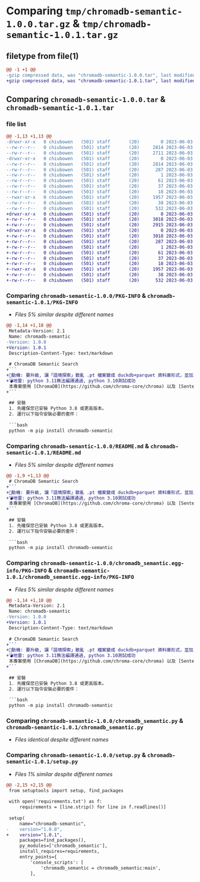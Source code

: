 # Comparing `tmp/chromadb-semantic-1.0.0.tar.gz` & `tmp/chromadb-semantic-1.0.1.tar.gz`

## filetype from file(1)

```diff
@@ -1 +1 @@
-gzip compressed data, was "chromadb-semantic-1.0.0.tar", last modified: Sat Jun  3 16:41:41 2023, max compression
+gzip compressed data, was "chromadb-semantic-1.0.1.tar", last modified: Sat Jun  3 16:45:13 2023, max compression
```

## Comparing `chromadb-semantic-1.0.0.tar` & `chromadb-semantic-1.0.1.tar`

### file list

```diff
@@ -1,13 +1,13 @@
-drwxr-xr-x   0 chiubowen   (501) staff       (20)        0 2023-06-03 16:41:41.869964 chromadb-semantic-1.0.0/
--rw-r--r--   0 chiubowen   (501) staff       (20)     2814 2023-06-03 16:41:41.869824 chromadb-semantic-1.0.0/PKG-INFO
--rw-r--r--   0 chiubowen   (501) staff       (20)     2711 2023-06-03 16:41:41.000000 chromadb-semantic-1.0.0/README.md
-drwxr-xr-x   0 chiubowen   (501) staff       (20)        0 2023-06-03 16:41:41.869589 chromadb-semantic-1.0.0/chromadb_semantic.egg-info/
--rw-r--r--   0 chiubowen   (501) staff       (20)     2814 2023-06-03 16:41:41.000000 chromadb-semantic-1.0.0/chromadb_semantic.egg-info/PKG-INFO
--rw-r--r--   0 chiubowen   (501) staff       (20)      287 2023-06-03 16:41:41.000000 chromadb-semantic-1.0.0/chromadb_semantic.egg-info/SOURCES.txt
--rw-r--r--   0 chiubowen   (501) staff       (20)        1 2023-06-03 16:41:41.000000 chromadb-semantic-1.0.0/chromadb_semantic.egg-info/dependency_links.txt
--rw-r--r--   0 chiubowen   (501) staff       (20)       61 2023-06-03 16:41:41.000000 chromadb-semantic-1.0.0/chromadb_semantic.egg-info/entry_points.txt
--rw-r--r--   0 chiubowen   (501) staff       (20)       37 2023-06-03 16:41:41.000000 chromadb-semantic-1.0.0/chromadb_semantic.egg-info/requires.txt
--rw-r--r--   0 chiubowen   (501) staff       (20)       18 2023-06-03 16:41:41.000000 chromadb-semantic-1.0.0/chromadb_semantic.egg-info/top_level.txt
--rwxr-xr-x   0 chiubowen   (501) staff       (20)     1957 2023-06-03 16:41:41.000000 chromadb-semantic-1.0.0/chromadb_semantic.py
--rw-r--r--   0 chiubowen   (501) staff       (20)       38 2023-06-03 16:41:41.870009 chromadb-semantic-1.0.0/setup.cfg
--rw-r--r--   0 chiubowen   (501) staff       (20)      532 2023-06-03 16:41:41.000000 chromadb-semantic-1.0.0/setup.py
+drwxr-xr-x   0 chiubowen   (501) staff       (20)        0 2023-06-03 16:45:13.986749 chromadb-semantic-1.0.1/
+-rw-r--r--   0 chiubowen   (501) staff       (20)     3018 2023-06-03 16:45:13.986627 chromadb-semantic-1.0.1/PKG-INFO
+-rw-r--r--   0 chiubowen   (501) staff       (20)     2915 2023-06-03 16:45:13.000000 chromadb-semantic-1.0.1/README.md
+drwxr-xr-x   0 chiubowen   (501) staff       (20)        0 2023-06-03 16:45:13.986459 chromadb-semantic-1.0.1/chromadb_semantic.egg-info/
+-rw-r--r--   0 chiubowen   (501) staff       (20)     3018 2023-06-03 16:45:13.000000 chromadb-semantic-1.0.1/chromadb_semantic.egg-info/PKG-INFO
+-rw-r--r--   0 chiubowen   (501) staff       (20)      287 2023-06-03 16:45:13.000000 chromadb-semantic-1.0.1/chromadb_semantic.egg-info/SOURCES.txt
+-rw-r--r--   0 chiubowen   (501) staff       (20)        1 2023-06-03 16:45:13.000000 chromadb-semantic-1.0.1/chromadb_semantic.egg-info/dependency_links.txt
+-rw-r--r--   0 chiubowen   (501) staff       (20)       61 2023-06-03 16:45:13.000000 chromadb-semantic-1.0.1/chromadb_semantic.egg-info/entry_points.txt
+-rw-r--r--   0 chiubowen   (501) staff       (20)       37 2023-06-03 16:45:13.000000 chromadb-semantic-1.0.1/chromadb_semantic.egg-info/requires.txt
+-rw-r--r--   0 chiubowen   (501) staff       (20)       18 2023-06-03 16:45:13.000000 chromadb-semantic-1.0.1/chromadb_semantic.egg-info/top_level.txt
+-rwxr-xr-x   0 chiubowen   (501) staff       (20)     1957 2023-06-03 16:45:13.000000 chromadb-semantic-1.0.1/chromadb_semantic.py
+-rw-r--r--   0 chiubowen   (501) staff       (20)       38 2023-06-03 16:45:13.986786 chromadb-semantic-1.0.1/setup.cfg
+-rw-r--r--   0 chiubowen   (501) staff       (20)      532 2023-06-03 16:45:13.000000 chromadb-semantic-1.0.1/setup.py
```

### Comparing `chromadb-semantic-1.0.0/PKG-INFO` & `chromadb-semantic-1.0.1/PKG-INFO`

 * *Files 5% similar despite different names*

```diff
@@ -1,14 +1,18 @@
 Metadata-Version: 2.1
 Name: chromadb-semantic
-Version: 1.0.0
+Version: 1.0.1
 Description-Content-Type: text/markdown
 
 # ChromaDB Semantic Search
+```
+🐔動機: 要升級, 讓「語境探索」散亂 .pt 檔案變成 duckdb+parquet 資料庫形式，並加入高速索引功能
+💣地雷: python 3.11無法編譯通過, python 3.10測試成功
 本專案使用 [ChromaDB](https://github.com/chroma-core/chroma) 以及 [Sentence Transformers](https://github.com/UKPLab/sentence-transformers) 來實現中文與英文的語意搜尋。請按照以下的步驟進行安裝和使用。
+```
 
 ## 安裝
 1. 先確保您已安裝 Python 3.8 或更高版本。
 2. 運行以下指令安裝必要的套件：
 
 ```bash
 python -m pip install chromadb-semantic
```

### Comparing `chromadb-semantic-1.0.0/README.md` & `chromadb-semantic-1.0.1/README.md`

 * *Files 5% similar despite different names*

```diff
@@ -1,9 +1,13 @@
 # ChromaDB Semantic Search
+```
+🐔動機: 要升級, 讓「語境探索」散亂 .pt 檔案變成 duckdb+parquet 資料庫形式，並加入高速索引功能
+💣地雷: python 3.11無法編譯通過, python 3.10測試成功
 本專案使用 [ChromaDB](https://github.com/chroma-core/chroma) 以及 [Sentence Transformers](https://github.com/UKPLab/sentence-transformers) 來實現中文與英文的語意搜尋。請按照以下的步驟進行安裝和使用。
+```
 
 ## 安裝
 1. 先確保您已安裝 Python 3.8 或更高版本。
 2. 運行以下指令安裝必要的套件：
 
 ```bash
 python -m pip install chromadb-semantic
```

### Comparing `chromadb-semantic-1.0.0/chromadb_semantic.egg-info/PKG-INFO` & `chromadb-semantic-1.0.1/chromadb_semantic.egg-info/PKG-INFO`

 * *Files 5% similar despite different names*

```diff
@@ -1,14 +1,18 @@
 Metadata-Version: 2.1
 Name: chromadb-semantic
-Version: 1.0.0
+Version: 1.0.1
 Description-Content-Type: text/markdown
 
 # ChromaDB Semantic Search
+```
+🐔動機: 要升級, 讓「語境探索」散亂 .pt 檔案變成 duckdb+parquet 資料庫形式，並加入高速索引功能
+💣地雷: python 3.11無法編譯通過, python 3.10測試成功
 本專案使用 [ChromaDB](https://github.com/chroma-core/chroma) 以及 [Sentence Transformers](https://github.com/UKPLab/sentence-transformers) 來實現中文與英文的語意搜尋。請按照以下的步驟進行安裝和使用。
+```
 
 ## 安裝
 1. 先確保您已安裝 Python 3.8 或更高版本。
 2. 運行以下指令安裝必要的套件：
 
 ```bash
 python -m pip install chromadb-semantic
```

### Comparing `chromadb-semantic-1.0.0/chromadb_semantic.py` & `chromadb-semantic-1.0.1/chromadb_semantic.py`

 * *Files identical despite different names*

### Comparing `chromadb-semantic-1.0.0/setup.py` & `chromadb-semantic-1.0.1/setup.py`

 * *Files 1% similar despite different names*

```diff
@@ -2,15 +2,15 @@
 from setuptools import setup, find_packages
 
 with open('requirements.txt') as f:
     requirements = [line.strip() for line in f.readlines()]
 
 setup(
     name="chromadb-semantic",
-    version="1.0.0",
+    version="1.0.1",
     packages=find_packages(),
     py_modules=['chromadb_semantic'],
     install_requires=requirements,
     entry_points={
         'console_scripts': [
             'chromadb_semantic = chromadb_semantic:main',
         ],
```


